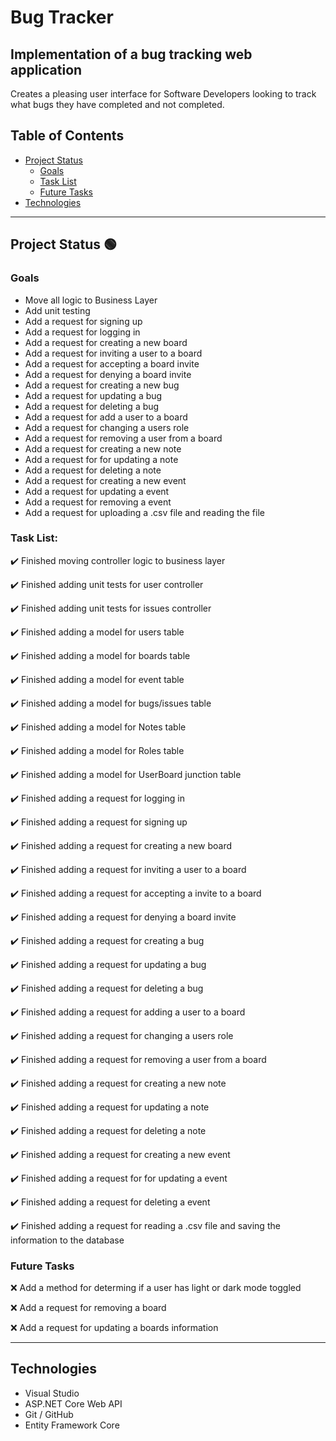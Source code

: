 # Bug Tracker
## Implementation of a bug tracking web application

Creates a pleasing user interface for Software Developers looking to track what bugs they have completed and not completed.

## Table of Contents
- [Project Status](#project-status)
   - [Goals](#goals)
   - [Task List](#task-list)
   - [Future Tasks](#future-tasks)
- [Technologies](#technologies)

---
## Project Status :green_circle:
### Goals
- Move all logic to Business Layer
- Add unit testing
- Add a request for signing up
- Add a request for logging in
- Add a request for creating a new board
- Add a request for inviting a user to a board
- Add a request for accepting a board invite
- Add a request for denying a board invite
- Add a request for creating a new bug
- Add a request for updating a bug
- Add a request for deleting a bug
- Add a request for add a user to a board
- Add a request for changing a users role
- Add a request for removing a user from a board
- Add a request for creating a new note
- Add a request for for updating a note
- Add a request for deleting a note
- Add a request for creating a new event
- Add a request for updating a event
- Add a request for removing a event
- Add a request for uploading a .csv file and reading the file

### Task List: 
:heavy_check_mark: Finished moving controller logic to business layer

:heavy_check_mark: Finished adding unit tests for user controller

:heavy_check_mark: Finished adding unit tests for issues controller

:heavy_check_mark: Finished adding a model for users table

:heavy_check_mark: Finished adding a model for boards table 

:heavy_check_mark: Finished adding a model for event table

:heavy_check_mark: Finished adding a model for bugs/issues table

:heavy_check_mark: Finished adding a model for Notes table

:heavy_check_mark: Finished adding a model for Roles table

:heavy_check_mark: Finished adding a model for UserBoard junction table

:heavy_check_mark: Finished adding a request for logging in

:heavy_check_mark: Finished adding a request for signing up

:heavy_check_mark: Finished adding a request for creating a new board

:heavy_check_mark: Finished adding a request for inviting a user to a board

:heavy_check_mark: Finished adding a request for accepting a invite to a board

:heavy_check_mark: Finished adding a request for denying a board invite

:heavy_check_mark: Finished adding a request for creating a bug

:heavy_check_mark: Finished adding a request for updating a bug

:heavy_check_mark: Finished adding a request for deleting a bug

:heavy_check_mark: Finished adding a request for adding a user to a board

:heavy_check_mark: Finished adding a request for changing a users role

:heavy_check_mark: Finished adding a request for removing a user from a board

:heavy_check_mark: Finished adding a request for creating a new note

:heavy_check_mark: Finished adding a request for updating a note

:heavy_check_mark: Finished adding a request for deleting a note

:heavy_check_mark: Finished adding a request for creating a new event

:heavy_check_mark: Finished adding a request for for updating a event

:heavy_check_mark: Finished adding a request for deleting a event

:heavy_check_mark: Finished adding a request for reading a .csv file and saving the information to the database

<!--- 
Emojis for the Task List:
DONE =      :heavy_check_mark:
NOT DONE =  :x:
WIP =       :recycle:
BUGGED =    :warning:
 --->

### Future Tasks  
:x: Add a method  for determing if a user has light or dark mode toggled

:x: Add a request for removing a board

:x: Add a request for updating a boards information

---
## Technologies
- Visual Studio
- ASP.NET Core Web API
- Git / GitHub
- Entity Framework Core
